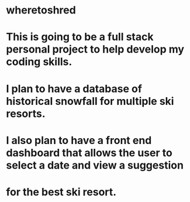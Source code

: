 # wheretoshred
# This is going to be a full stack personal project to help develop my coding skills. 
# I plan to have a database of historical snowfall for multiple ski resorts.
# I also plan to have a front end dashboard that allows the user to select a date and view a suggestion 
# for the best ski resort.
